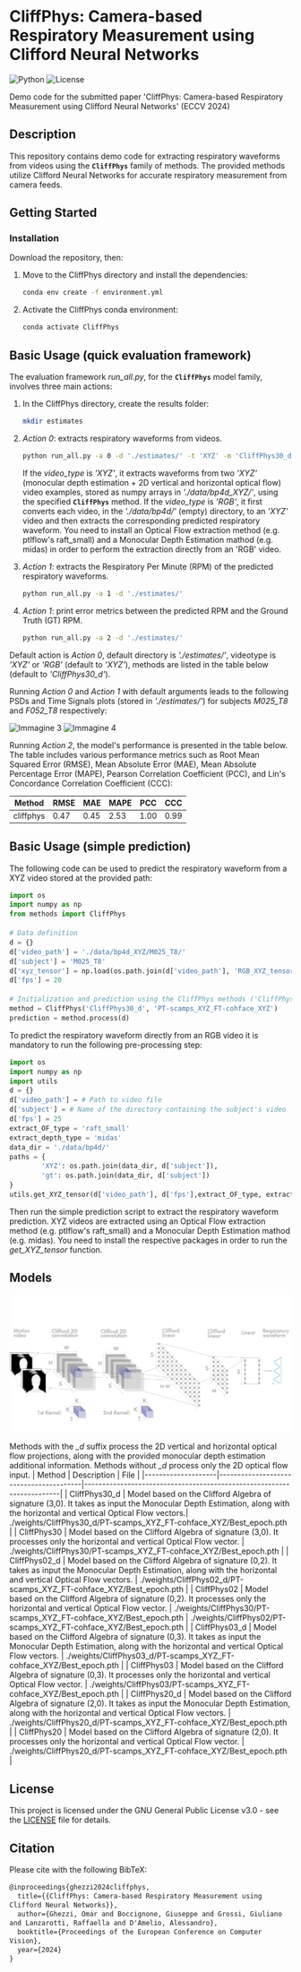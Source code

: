 # CliffPhys: Camera-based Respiratory Measurement using Clifford Neural Networks

![Python](https://img.shields.io/badge/python-3-blue.svg)
![License](https://img.shields.io/badge/License-GNU%20GPL%20v3-orange.svg)

Demo code for the submitted paper 'CliffPhys: Camera-based Respiratory Measurement using Clifford Neural Networks' (ECCV 2024)

## Description
This repository contains demo code for extracting respiratory waveforms from videos using the **`CliffPhys`** family of methods. The provided methods utilize Clifford Neural Networks for accurate respiratory measurement from camera feeds.

<!-- ![Immagine 1](./img/Motion_data.png)
 ![Immagine 2](./img/PreProcessing_Testing.png) -->

## Getting Started

### Installation
Download the repository, then:
   
1. Move to the CliffPhys directory and install the dependencies:
   ```sh
   conda env create -f environment.yml

2. Activate the CliffPhys conda environment:
   ```sh
   conda activate CliffPhys

## Basic Usage (quick evaluation framework)
The evaluation framework *run_all.py*, for the **`CliffPhys`** model family, involves three main actions:
1. In the CliffPhys directory, create the results folder:
   ```sh
   mkdir estimates
   ```
2. *Action 0*: extracts respiratory waveforms from videos.
   ```sh
   python run_all.py -a 0 -d './estimates/' -t 'XYZ' -m 'CliffPhys30_d'
   ```

   If the *video_type* is *'XYZ'*, it extracts waveforms from two *'XYZ'* (monocular depth estimation + 2D vertical and horizontal optical flow) video examples, stored as numpy arrays in *'./data/bp4d_XYZ/'*, using the specified **`CliffPhys`** method. If the *video_type* is *'RGB'*, it first converts each video, in the *'./data/bp4d/'* (empty) directory, to an *'XYZ'* video and then extracts the corresponding predicted respiratory waveform. You need to install an Optical Flow extraction method (e.g. ptlflow's raft_small) and a Monocular Depth Estimation mathod (e.g. midas) in order to perform the extraction directly from an 'RGB' video.

3. *Action 1*: extracts the Respiratory Per Minute (RPM) of the predicted respiratory waveforms.
   ```sh
   python run_all.py -a 1 -d './estimates/' 

4. *Action 1*: print error metrics between the predicted RPM and the Ground Truth (GT) RPM.
   ```sh
   python run_all.py -a 2 -d './estimates/'

Default action is *Action 0*, default directory is *'./estimates/'*, videotype is *'XYZ'* or *'RGB'* (default to *'XYZ'*), methods are listed in the table below (default to *'CliffPhys30_d'*).

Running *Action 0* and *Action 1* with default arguments leads to the following PSDs and Time Signals plots (stored in *'./estimates/'*) for subjects *M025_T8* and *F052_T8* respectively:

![Immagine 3](./img/psd_sbj_bp4d_XYZ_M025_T8.pkl.png)
![Immagine 4](./img/psd_sbj_bp4d_XYZ_F052_T8.pkl.png)

Running *Action 2*, the model's performance is presented in the table below. The table includes various performance metrics such as Root Mean Squared Error (RMSE), Mean Absolute Error (MAE), Mean Absolute Percentage Error (MAPE), Pearson Correlation Coefficient (PCC), and Lin's Concordance Correlation Coefficient (CCC):


|   Method  | RMSE | MAE  | MAPE | PCC | CCC  |
|-----------|------|------|------|-----|------|
| cliffphys | 0.47 | 0.45 | 2.53 | 1.00| 0.99 |

## Basic Usage (simple prediction)
The following code can be used to predict the respiratory waveform from a XYZ video stored at the provided path:
```python
import os
import numpy as np
from methods import CliffPhys

# Data definition
d = {}
d['video_path'] = './data/bp4d_XYZ/M025_T8/'
d['subject'] = 'M025_T8'
d['xyz_tensor'] = np.load(os.path.join(d['video_path'], 'RGB_XYZ_tensor.npy'))
d['fps'] = 20

# Initialization and prediction using the CliffPhys methods ('CliffPhys30_d' model with training choice 'PT-scamps_XYZ_FT-cohface_XYZ')
method = CliffPhys('CliffPhys30_d', 'PT-scamps_XYZ_FT-cohface_XYZ')
prediction = method.process(d)
```

To predict the respiratory waveform directly from an RGB video it is mandatory to run the following pre-processing step:
```python
import os
import numpy as np
import utils
d = {}
d['video_path'] = # Path to video file
d['subject'] = # Name of the directory containing the subject's video
d['fps'] = 25
extract_OF_type = 'raft_small'
extract_depth_type = 'midas'
data_dir = './data/bp4d/'
paths = {
		'XYZ': os.path.join(data_dir, d['subject']),
		'gt': os.path.join(data_dir, d['subject'])
}
utils.get_XYZ_tensor(d['video_path'], d['fps'],extract_OF_type, extract_depth_type, paths)
```
Then run the simple prediction script to extract the respiratory waveform prediction. XYZ videos are extracted using an Optical Flow extraction method (e.g. ptlflow's raft_small) and a Monocular Depth Estimation mathod (e.g. midas). You need to install the respective packages in order to run the *get_XYZ_tensor* function.


## Models

![Immagine method](./img/Model_architecture.png)

Methods with the *_d* suffix process the 2D vertical and horizontal optical flow projections, along with the provided monocular depth estimation additional information. Methods without *_d* process only the 2D optical flow input.
| Method             | Description                            | File                                                                  |
|--------------------|----------------------------------------|-----------------------------------------------------------------------|
| CliffPhys30_d      | Model based on the Clifford Algebra of signature (3,0). It takes as input the Monocular Depth Estimation, along with the horizontal and vertical Optical Flow vectors.| ./weights/CliffPhys30_d/PT-scamps_XYZ_FT-cohface_XYZ/Best_epoch.pth   |
| CliffPhys30        | Model based on the Clifford Algebra of signature (3,0). It processes only the horizontal and vertical Optical Flow vector. | ./weights/CliffPhys30/PT-scamps_XYZ_FT-cohface_XYZ/Best_epoch.pth     |
| CliffPhys02_d      | Model based on the Clifford Algebra of signature (0,2). It takes as input the Monocular Depth Estimation, along with the horizontal and vertical Optical Flow vectors.              | ./weights/CliffPhys02_d/PT-scamps_XYZ_FT-cohface_XYZ/Best_epoch.pth   |
| CliffPhys02        | Model based on the Clifford Algebra of signature (0,2). It processes only the horizontal and vertical Optical Flow vector. | ./weights/CliffPhys30/PT-scamps_XYZ_FT-cohface_XYZ/Best_epoch.pth              | ./weights/CliffPhys02/PT-scamps_XYZ_FT-cohface_XYZ/Best_epoch.pth     |
| CliffPhys03_d      | Model based on the Clifford Algebra of signature (0,3). It takes as input the Monocular Depth Estimation, along with the horizontal and vertical Optical Flow vectors.         | ./weights/CliffPhys03_d/PT-scamps_XYZ_FT-cohface_XYZ/Best_epoch.pth   |
| CliffPhys03        | Model based on the Clifford Algebra of signature (0,3). It processes only the horizontal and vertical Optical Flow vector.             | ./weights/CliffPhys03/PT-scamps_XYZ_FT-cohface_XYZ/Best_epoch.pth     |
| CliffPhys20_d      | Model based on the Clifford Algebra of signature (2,0). It takes as input the Monocular Depth Estimation, along with the horizontal and vertical Optical Flow vectors.            | ./weights/CliffPhys20_d/PT-scamps_XYZ_FT-cohface_XYZ/Best_epoch.pth   |
| CliffPhys20        | Model based on the Clifford Algebra of signature (2,0). It processes only the horizontal and vertical Optical Flow vector.               | ./weights/CliffPhys20_d/PT-scamps_XYZ_FT-cohface_XYZ/Best_epoch.pth   |

## License
This project is licensed under the GNU General Public License v3.0 - see the [LICENSE](LICENSE) file for details.

## Citation

Please cite with the following BibTeX:
```
@inproceedings{ghezzi2024cliffphys,
  title={{CliffPhys: Camera-based Respiratory Measurement using Clifford Neural Networks}},
  author={Ghezzi, Omar and Boccignone, Giuseppe and Grossi, Giuliano and Lanzarotti, Raffaella and D'Amelio, Alessandro},
  booktitle={Proceedings of the European Conference on Computer Vision},
  year={2024}
}
```
